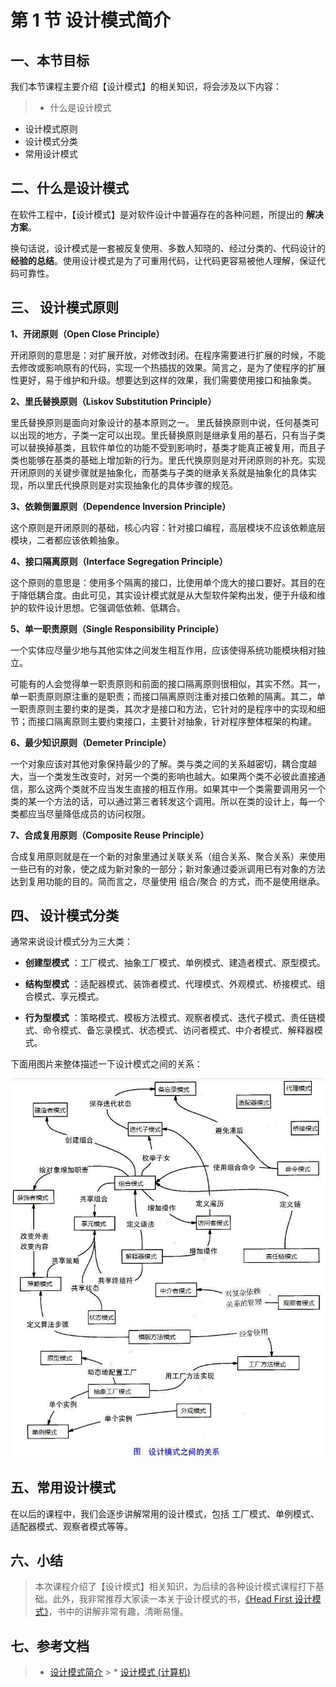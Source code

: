 # 第 1 节 设计模式简介

## 一、本节目标

我们本节课程主要介绍【设计模式】的相关知识，将会涉及以下内容：

> * 什么是设计模式

*   设计模式原则
*   设计模式分类
*   常用设计模式

## 二、什么是设计模式

在软件工程中，【设计模式】是对软件设计中普遍存在的各种问题，所提出的 **解决方案**。

换句话说，设计模式是一套被反复使用、多数人知晓的、经过分类的、代码设计的 **经验的总结**。使用设计模式是为了可重用代码，让代码更容易被他人理解，保证代码可靠性。

## 三、 设计模式原则

**1、开闭原则（Open Close Principle）**

开闭原则的意思是：对扩展开放，对修改封闭。在程序需要进行扩展的时候，不能去修改或影响原有的代码，实现一个热插拔的效果。简言之，是为了使程序的扩展性更好，易于维护和升级。想要达到这样的效果，我们需要使用接口和抽象类。

**2、里氏替换原则（Liskov Substitution Principle）**

里氏替换原则是面向对象设计的基本原则之一。 里氏替换原则中说，任何基类可以出现的地方，子类一定可以出现。里氏替换原则是继承复用的基石，只有当子类可以替换掉基类，且软件单位的功能不受到影响时，基类才能真正被复用，而且子类也能够在基类的基础上增加新的行为。里氏代换原则是对开闭原则的补充。实现开闭原则的关键步骤就是抽象化，而基类与子类的继承关系就是抽象化的具体实现，所以里氏代换原则是对实现抽象化的具体步骤的规范。

**3、依赖倒置原则（Dependence Inversion Principle）**

这个原则是开闭原则的基础，核心内容：针对接口编程，高层模块不应该依赖底层模块，二者都应该依赖抽象。

**4、接口隔离原则（Interface Segregation Principle）**

这个原则的意思是：使用多个隔离的接口，比使用单个庞大的接口要好。其目的在于降低耦合度。由此可见，其实设计模式就是从大型软件架构出发，便于升级和维护的软件设计思想。它强调低依赖、低耦合。

**5、单一职责原则（Single Responsibility Principle）**

一个实体应尽量少地与其他实体之间发生相互作用，应该使得系统功能模块相对独立。

可能有的人会觉得单一职责原则和前面的接口隔离原则很相似，其实不然。其一，单一职责原则原注重的是职责；而接口隔离原则注重对接口依赖的隔离。其二，单一职责原则主要约束的是类，其次才是接口和方法，它针对的是程序中的实现和细节；而接口隔离原则主要约束接口，主要针对抽象，针对程序整体框架的构建。

**6、最少知识原则（Demeter Principle）**

一个对象应该对其他对象保持最少的了解。类与类之间的关系越密切，耦合度越大，当一个类发生改变时，对另一个类的影响也越大。如果两个类不必彼此直接通信，那么这两个类就不应当发生直接的相互作用。如果其中一个类需要调用另一个类的某一个方法的话，可以通过第三者转发这个调用。所以在类的设计上，每一个类都应当尽量降低成员的访问权限。

**7、合成复用原则（Composite Reuse Principle）**

合成复用原则就是在一个新的对象里通过关联关系（组合关系、聚合关系）来使用一些已有的对象，使之成为新对象的一部分；新对象通过委派调用已有对象的方法达到复用功能的目的。简而言之，尽量使用 组合/聚合 的方式，而不是使用继承。

## 四、 设计模式分类

通常来说设计模式分为三大类：

*   **创建型模式** ：工厂模式、抽象工厂模式、单例模式、建造者模式、原型模式。

*   **结构型模式** ：适配器模式、装饰者模式、代理模式、外观模式、桥接模式、组合模式、享元模式。

*   **行为型模式** ：策略模式、模板方法模式、观察者模式、迭代子模式、责任链模式、命令模式、备忘录模式、状态模式、访问者模式、中介者模式、解释器模式。

下面用图片来整体描述一下设计模式之间的关系：

![图片描述信息](img/userid46108labid863time1429495366116.jpg)

## 五、常用设计模式

在以后的课程中，我们会逐步讲解常用的设计模式，包括 工厂模式、单例模式、适配器模式、观察者模式等等。

## 六、小结

> 本次课程介绍了【设计模式】相关知识，为后续的各种设计模式课程打下基础。此外，我非常推荐大家读一本关于设计模式的书，[《Head First 设计模式》](http://book.douban.com/subject/2243615/)，书中的讲解非常有趣，清晰易懂。

## 七、参考文档

> * [设计模式简介](http://www.w3cschool.cc/design-pattern/design-pattern-intro.html) > * [设计模式 (计算机)](http://zh.wikipedia.org/zh/%E8%AE%BE%E8%AE%A1%E6%A8%A1%E5%BC%8F_(%E8%AE%A1%E7%AE%97%E6%9C%BA))